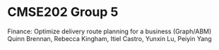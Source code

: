 # CMSE202 Group 5
Finance: Optimize delivery route planning for a business (Graph/ABM)\
Quinn Brennan, Rebecca Kingham, Itiel Castro, Yunxin Lu, Peiyin Yang
